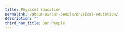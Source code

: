 ```yaml
---
title: Physical Education
permalink: /about-us/our-people/physical-education/
description: ""
third_nav_title: Our People
---
```

